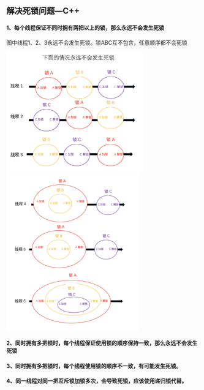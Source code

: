 ## 解决死锁问题—C++

#### 1、每个线程保证不同时拥有两把以上的锁，那么永远不会发生死锁

图中线程1、2、3永远不会发生死锁。锁ABC互不包含，任意顺序都不会死锁

<img src="./img/lcpus-lock1.png" alt="lcpus-lock1" style="zoom:35%;" /><img src="./img/cplus-lock2.png" alt="lcpus-lock1" style="zoom:40%;" />

#### 2、同时拥有多把锁时，每个线程保证使用锁的顺序保持一致，那么永远不会发生死锁

#### 3、同时拥有多把锁时，每个线程使用锁的顺序不一致，有可能发生死锁。

#### 4、同一线程对同一把互斥锁加锁多次，会导致死锁，应该使用递归锁代替。
